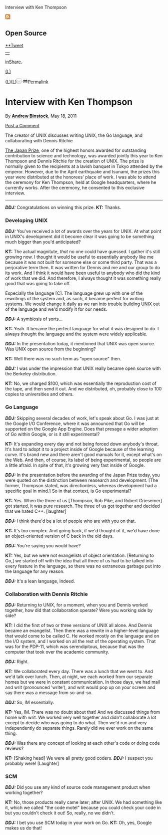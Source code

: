 Interview with Ken Thompson

  [![RSS](../_resources/ce0bdea0f69406d00319838285edbbbc.gif)](http://www.drdobbs.com/rss/open-source)

## Open Source

[**Tweet](https://twitter.com/intent/tweet?original_referer=http%3A%2F%2Fwww.drdobbs.com%2Fopen-source%2Finterview-with-ken-thompson%2F229502480&ref_src=twsrc%5Etfw&related=dr_dobbs&text=Interview%20with%20Ken%20Thompson&tw_p=tweetbutton&url=http%3A%2F%2Fwww.drdobbs.com%2Fopen-source%2Finterview-with-ken-thompson%2F229502480&via=dr_dobbs)

|     |
| --- |
|     |

[inShare.](#)

[(L)](https://plus.google.com/share?app=110&url=http%3A%2F%2Fwww.drdobbs.com%2Fopen-source%2Finterview-with-ken-thompson%2F229502480)

[(L)](http://www.addthis.com/bookmark.php?v=250&winname=addthis&pub=Dr.Dobbs&source=tbx-250&lng=en-US&s=stumbleupon&url=http://www.drdobbs.com/open-source/interview-with-ken-thompson/229502480&title=Interview%20with%20Ken%20Thompson&ate=AT-Dr.Dobbs/-/fs-0/4d4fc3809f4d8545/1&sms_ss=1&at_xt=1&CXNID=2000001.5215456080540439074NXC&pre=http%3A%2F%2Fwww.drdobbs.com%2F&tt=0)[(L)](http://www.drdobbs.com/open-source/interview-with-ken-thompson/229502480#)[![rss.gif](../_resources/a7e0fc007b70e9f038ee9cc0a643e9c7.gif)](#) [![share_print_icon.gif](../_resources/0c486c5d68042fb93563cf2052461b70.gif)](http://www.drdobbs.com/article/print?articleId=229502480&siteSectionName=open-source)[Permalink](http://www.drdobbs.com/open-source/interview-with-ken-thompson/229502480#)

# Interview with Ken Thompson

By [**Andrew Binstock**](http://www.drdobbs.com/authors/Andrew-Binstock), May 18, 2011

[Post a Comment](http://www.drdobbs.com/open-source/interview-with-ken-thompson/229502480#disqus_thread)

The creator of UNIX discusses writing UNIX, the Go language, and collaborating with Dennis Ritchie

[The Japan Prize](http://www.japanprize.jp/en/index.html), one of the highest honors awarded for outstanding contribution to science and technology, was awarded jointly this year to Ken Thompson and Dennis Ritchie for the creation of UNIX. The prize is normally given to the recipients at a lavish banquet in Tokyo attended by the emperor. However, due to the April earthquake and tsunami, the prizes this year were distributed at the honorees' place of work. I was able to attend the ceremony for Ken Thompson, held at Google headquarters, where he currently works. After the ceremony, he consented to this exclusive interview.

* * *

***DDJ:*** Congratulations on winning this prize.
**KT:** Thanks.

### Developing UNIX

***DDJ:*** You've received a lot of awards over the years for UNIX. At what point in UNIX's development did it become clear it was going to be something much bigger than you'd anticipated?

**KT:** The actual magnitute, *that* no one could have guessed. I gather it's still growing now. I thought it would be useful to essentially anybody like me because it was not built for someone else or some third party. That was a perjorative term then. It was written for Dennis and me and our group to do its work. And I think it would have been useful to anybody who did the kind of work that we did. And therefore, I always thought it was something really good that was going to take off.

Especially the language [C]. The language grew up with one of the rewritings of the system and, as such, it became perfect for writing systems. We would change it daily as we ran into trouble building UNIX out of the language and we'd modify it for our needs.

***DDJ:*** A symbiosis of sorts…

**KT:** Yeah. It became the perfect language for what it was designed to do. I always thought the language and the system were widely applicable.

***DDJ:*** In the presentation today, it mentioned that UNIX was open source. Was UNIX open source from the beginning?

**KT:** Well there was no such term as "open source" then.

***DDJ:*** I was under the impression that UNIX really became open source with the Berkeley distribution.

**KT:** No, we charged $100, which was essentially the reproduction cost of the tape, and then send it out. And we distributed, oh, probably close to 100 copies to universities and others.

### Go Language

***DDJ:*** Skipping several decades of work, let's speak about Go. I was just at the Google I/O Conference, where it was announced that Go will be supported on the Google App Engine. Does that presage a wider adoption of Go within Google, or is it still experimental?

**KT:** It's expanding every day and not being forced down anybody's throat. It's hard to adopt it to a project inside of Google because of the learning curve. It's brand new and there aren't good manuals for it, except what's on the Web. And then, of course, its label of being experimental, so people are a little afraid. In spite of that, it's growing very fast inside of Google.

***DDJ:*** In the presentation before the awarding of the Japan Prize today, you were quoted on the distinction between reasearch and development. [The former, Thompson stated, was directionless, whereas development had a specific goal in mind.] So in that context, is Go experimental?

**KT:** Yes. When the three of us [Thompson, Rob Pike, and Robert Griesemer] got started, it was pure research. The three of us got together and decided that we hated C++. [laughter]

***DDJ:*** I think there'd be a lot of people who are with you on that.

**KT:** It's too complex. And going back, if we'd thought of it, we'd have done an object-oriented version of C back in the old days.

***DDJ:*** You're saying you would have?

**KT:** Yes, but we were not evangelists of object orientation. [Returning to Go,] we started off with the idea that all three of us had to be talked into every feature in the language, so there was no extraneous garbage put into the language for any reason.

***DDJ:*** It's a lean language, indeed.

### Collaboration with Dennis Ritchie

***DDJ:*** Returning to UNIX, for a moment, when you and Dennis worked together, how did that collaboration operate? Were you working side by side?

**KT:** I did the first of two or three versions of UNIX all alone. And Dennis became an evangelist. Then there was a rewrite in a higher-level language that would come to be called C. He worked mostly on the language and on the I/O system, and I worked on all the rest of the operating system. That was for the PDP-11, which was serendipitous, because that was the computer that took over the academic community.

***DDJ:*** Right.

**KT:** We collaborated every day. There was a lunch that we went to. And we'd talk over lunch. Then, at night, we each worked from our separate homes but we were in constant communication. In those days, we had mail and writ (pronounced 'write'), and writ would pop up on your screen and say there was a message from so-and-so.

***DDJ:*** So, IM essentially.

**KT:** Yes, IM. There was no doubt about that! And we discussed things from home with writ. We worked very well together and didn't collaborate a lot except to decide who was going to do what. Then we'd run and very independently do separate things. Rarely did we ever work on the same thing.

***DDJ:*** Was there any concept of looking at each other's code or doing code reviews?

**KT:** [Shaking head] We were all pretty good coders.
***DDJ:*** I suspect you probably were! [Laughter]

### SCM

***DDJ:*** Did you use any kind of source code management product when working together?

**KT:** No, those products really came later; after UNIX. We had something like it, which we called "the code motel" because you could check your code in but you couldn't check it out! So, really, no we didn't.

***DDJ:*** I bet you use SCM today in your work on Go.
**KT:** Oh, yes, Google makes us do that!